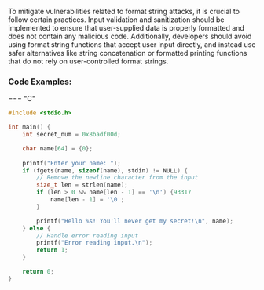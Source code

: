 To mitigate vulnerabilities related to format string attacks, it is crucial to follow certain practices. Input validation and sanitization should be implemented to ensure that user-supplied data is properly formatted and does not contain any malicious code. Additionally, developers should avoid using format string functions that accept user input directly, and instead use safer alternatives like string concatenation or formatted printing functions that do not rely on user-controlled format strings.

### Code Examples:

=== "C"
  ```c
  #include <stdio.h>
  
  int main() {
      int secret_num = 0x8badf00d;
  
      char name[64] = {0};
      
      printf("Enter your name: ");
      if (fgets(name, sizeof(name), stdin) != NULL) {
          // Remove the newline character from the input
          size_t len = strlen(name);
          if (len > 0 && name[len - 1] == '\n') {93317
              name[len - 1] = '\0';
          }
  
          printf("Hello %s! You'll never get my secret!\n", name);
      } else {
          // Handle error reading input
          printf("Error reading input.\n");
          return 1;
      }
  
      return 0;
  }
  ```

